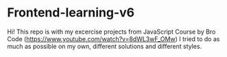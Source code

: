# Frontend-learning-v6

Hi! This repo is with my excercise projects from JavaScript Course by Bro Code (https://www.youtube.com/watch?v=8dWL3wF_OMw)
I tried to do as much as possible on my own, different solutions and different styles.
